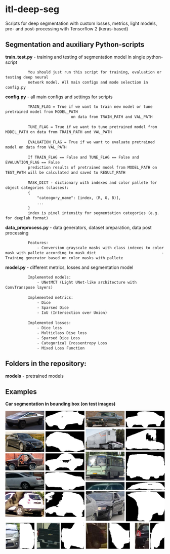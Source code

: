 # itl-deep-seg
Scripts for deep segmentation with custom losses, metrics, light models, pre- and post-processing with Tensorflow 2 (keras-based)

## Segmentation and auxiliary Python-scripts

**train_test.py** - training and testing of segmentation model in single python-script

              You should just run this script for training, evaluation or testing deep neural 
              network model. All main configs and mode selection in config.py 
              

**config.py** - all main configs and settings for scripts

              TRAIN_FLAG = True if we want to train new model or tune pretrained model from MODEL_PATH
                                 on data from TRAIN_PATH and VAL_PATH
                                 
              TUNE_FLAG = True if we want to tune pretrained model from MODEL_PATH on data from TRAIN_PATH and VAL_PATH
              
              EVALUATION_FLAG = True if we want to evaluate pretrained model on data from VAL_PATH
              
              If TRAIN_FLAG == False and TUNE_FLAG == False and EVALUATION_FLAG == False
              prediction results of pretrained model from MODEL_PATH on TEST_PATH will be calculated and saved to RESULT_PATH
             
              MASK_DICT - dictionary with indexes and color pallete for object categories (classes):
              {              
                  "cateogory_name": [index, (R, G, B)],
                  ...                  
              }
              index is pixel intensity for segmentation categories (e.g. for deeplab format)

**data_preprocess.py** - data generators, dataset preparation, data post processing

              Features:                  
                  - Conversion grayscale masks with class indexes to color mask with pallete according to mask_dict                             - Training generator based on color masks with pallete

**model.py** - different metrics, losses and segmentation model

              Implemented models: 
                  - UNetMCT (Light UNet-like architecture with ConvTranspose layers)
                  
              Implemented metrics:                   
                  - Dice                  
                  - Sparsed Dice                  
                  - IoU (Intersection over Union)
                  
              Implemented losses:                   
                  - Dice loss                  
                  - Multiclass Dise loss                  
                  - Sparsed Dice Loss                  
                  - Categorical Crossentropy Loss                  
                  - Mixed Loss Function

## Folders in the repository:

**models** - pretrained models

## Examples

**Car segmentation in bounding box (on test images)**

![UNetMCT results on test images](/assets/Results_on_test.jpg)
